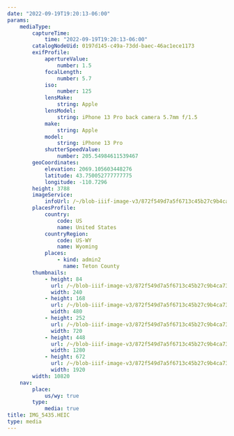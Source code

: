 ```yaml
---
date: "2022-09-19T19:20:13-06:00"
params:
    mediaType:
        captureTime:
            time: "2022-09-19T19:20:13-06:00"
        catalogNodeUid: 0197d145-c49a-73dd-baec-46ac1ece1173
        exifProfile:
            apertureValue:
                number: 1.5
            focalLength:
                number: 5.7
            iso:
                number: 125
            lensMake:
                string: Apple
            lensModel:
                string: iPhone 13 Pro back camera 5.7mm f/1.5
            make:
                string: Apple
            model:
                string: iPhone 13 Pro
            shutterSpeedValue:
                number: 205.54984611539467
        geoCoordinates:
            elevation: 2069.105603448276
            latitude: 43.750052777777775
            longitude: -110.7296
        height: 3788
        imageService:
            infoUrl: /~/blob-iiif-image-v3/872f549d7a5f6713c45b27c9b4ca737c2f697211bb8d17471be3efbc68bd4d9f/info.json
        placesProfile:
            country:
                code: US
                name: United States
            countryRegion:
                code: US-WY
                name: Wyoming
            places:
                - kind: admin2
                  name: Teton County
        thumbnails:
            - height: 84
              url: /~/blob-iiif-image-v3/872f549d7a5f6713c45b27c9b4ca737c2f697211bb8d17471be3efbc68bd4d9f/full/240%2C84/0/default.jpg
              width: 240
            - height: 168
              url: /~/blob-iiif-image-v3/872f549d7a5f6713c45b27c9b4ca737c2f697211bb8d17471be3efbc68bd4d9f/full/480%2C168/0/default.jpg
              width: 480
            - height: 252
              url: /~/blob-iiif-image-v3/872f549d7a5f6713c45b27c9b4ca737c2f697211bb8d17471be3efbc68bd4d9f/full/720%2C252/0/default.jpg
              width: 720
            - height: 448
              url: /~/blob-iiif-image-v3/872f549d7a5f6713c45b27c9b4ca737c2f697211bb8d17471be3efbc68bd4d9f/full/1280%2C448/0/default.jpg
              width: 1280
            - height: 672
              url: /~/blob-iiif-image-v3/872f549d7a5f6713c45b27c9b4ca737c2f697211bb8d17471be3efbc68bd4d9f/full/1920%2C672/0/default.jpg
              width: 1920
        width: 10820
    nav:
        place:
            us/wy: true
        type:
            media: true
title: IMG_5435.HEIC
type: media
---
```

